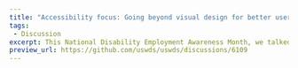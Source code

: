 ```yaml
---
title: "Accessibility focus: Going beyond visual design for better user experiences"
tags:
 - Discussion
excerpt: This National Disability Employment Awareness Month, we talked about how members of the design community go beyond visual design to create user experiences. What steps are you taking to ensure that your website design is accessible to all?
preview_url: https://github.com/uswds/uswds/discussions/6109
---
```

